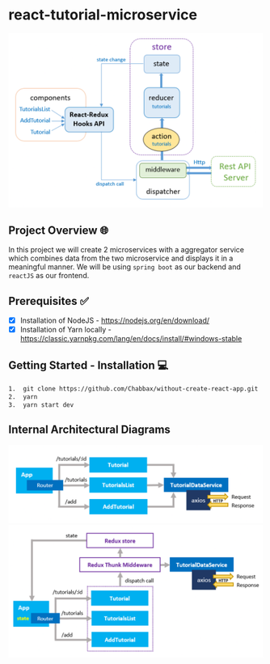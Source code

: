 # react-tutorial-microservice

![frame1](img/frame1.png)

## Project Overview :globe_with_meridians:	
In this project we will create 2 microservices with a aggregator service which combines data from the two microservice and displays it in a meaningful manner. We will be using `spring boot` as our backend and `reactJS` as our frontend.

## Prerequisites :white_check_mark:
- [x] Installation of NodeJS - https://nodejs.org/en/download/
- [x] Installation of Yarn locally - https://classic.yarnpkg.com/lang/en/docs/install/#windows-stable

## Getting Started - Installation :computer:

```
1.  git clone https://github.com/Chabbax/without-create-react-app.git
2.  yarn
3.  yarn start dev
```

## Internal Architectural Diagrams
![frame2](img/frame2.png)
![frame3](img/frame3.png)
